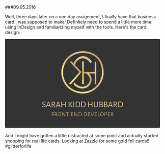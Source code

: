 ###09.05.2016

Well, three days later on a one day assignment, I finally have that business card I was supposed to make! Definitely need
to spend a little more time using InDesign and familiarizing myself with the tools. Here's the card design:

![Business Card](/business-card.png)

And I might have gotten a little distracted at some point and actually started shopping for real life cards. Looking at Zazzle
for some gold foil cards!! #glitterforlife
